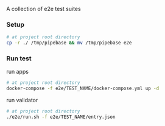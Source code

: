 A collection of e2e test suites
### Setup
```bash
# at project root directory
cp -r ./ /tmp/pipebase && mv /tmp/pipebase e2e
```
### Run test
run apps
```bash
# at project root directory
docker-compose -f e2e/TEST_NAME/docker-compose.yml up -d
```
run validator
```bash
# at project root directory
./e2e/run.sh -f e2e/TEST_NAME/entry.json
```